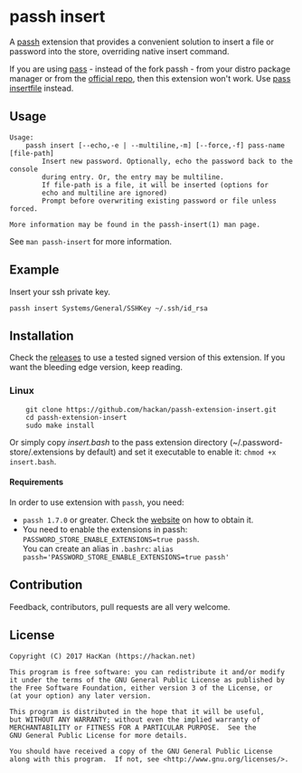 # passh insert

A [passh](https://github.com/HacKanCuBa/passh) extension that provides a convenient solution to insert a file or password into the store, overriding native insert command.

If you are using [pass](https://passwordstore.org) - instead of the fork passh - from your distro package manager or from the [official repo](https://git.zx2c4.com/password-store), then this extension won't work. Use [pass insertfile](https://github.com/hackan/pass-extension-insertfile) instead.

## Usage

```
Usage:
    passh insert [--echo,-e | --multiline,-m] [--force,-f] pass-name [file-path]
        Insert new password. Optionally, echo the password back to the console
        during entry. Or, the entry may be multiline.
        If file-path is a file, it will be inserted (options for 
        echo and multiline are ignored)
        Prompt before overwriting existing password or file unless forced.

More information may be found in the passh-insert(1) man page.
```

See `man passh-insert` for more information.

## Example

Insert your ssh private key.

	passh insert Systems/General/SSHKey ~/.ssh/id_rsa

## Installation

Check the [releases](https://github.com/HacKanCuBa/passh-extension-insert/releases) to use a tested signed version of this extension. If you want the bleeding edge version, keep reading.

### Linux

		git clone https://github.com/hackan/passh-extension-insert.git
		cd passh-extension-insert
		sudo make install

Or simply copy *insert.bash* to the pass extension directory (~/.password-store/.extensions by default) and set it executable to enable it: `chmod +x insert.bash`.

#### Requirements

In order to use extension with `passh`, you need:

* `passh 1.7.0` or greater. Check the [website](https://passh.hackan.net) on how to obtain it.  
* You need to enable the extensions in passh: `PASSWORD_STORE_ENABLE_EXTENSIONS=true passh`.  
You can create an alias in `.bashrc`: `alias passh='PASSWORD_STORE_ENABLE_EXTENSIONS=true passh'`

## Contribution
Feedback, contributors, pull requests are all very welcome.

## License

    Copyright (C) 2017 HacKan (https://hackan.net)

    This program is free software: you can redistribute it and/or modify
    it under the terms of the GNU General Public License as published by
    the Free Software Foundation, either version 3 of the License, or
    (at your option) any later version.

    This program is distributed in the hope that it will be useful,
    but WITHOUT ANY WARRANTY; without even the implied warranty of
    MERCHANTABILITY or FITNESS FOR A PARTICULAR PURPOSE.  See the
    GNU General Public License for more details.

    You should have received a copy of the GNU General Public License
    along with this program.  If not, see <http://www.gnu.org/licenses/>.

